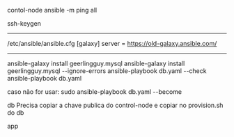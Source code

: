 contol-node
ansible -m ping all

ssh-keygen

---
/etc/ansible/ansible.cfg
[galaxy]
server = https://old-galaxy.ansible.com/

---

ansible-galaxy install geerlingguy.mysql
ansible-galaxy install geerlingguy.mysql --ignore-errors
ansible-playbook db.yaml --check
ansible-playbook db.yaml

caso não for usar:
sudo ansible-playbook db.yaml --become

db
Precisa copiar a chave publica do control-node e copiar no provision.sh do db

app